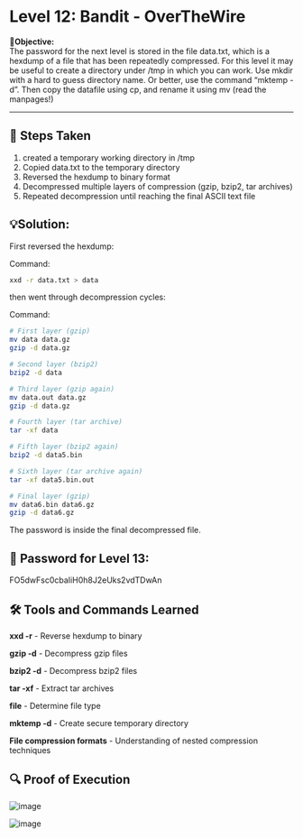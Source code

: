 # Level 12: Bandit - OverTheWire

**🎯Objective:**  
The password for the next level is stored in the file data.txt, which is a hexdump of a file that has been repeatedly compressed. For this level it may be useful to create a directory under /tmp in which you can work. Use mkdir with a hard to guess directory name. Or better, use the command “mktemp -d”. Then copy the datafile using cp, and rename it using mv (read the manpages!)

---

## 📝 Steps Taken
1. created a temporary working directory in /tmp
2. Copied data.txt to the temporary directory
3. Reversed the hexdump to binary format
4. Decompressed multiple layers of compression (gzip, bzip2, tar archives)
5. Repeated decompression until reaching the final ASCII text file

## 💡Solution:
First reversed the hexdump:

  Command:
   ```bash
   xxd -r data.txt > data
```

then went through decompression cycles:

 Command:
   ```bash
   # First layer (gzip)
mv data data.gz
gzip -d data.gz

# Second layer (bzip2)
bzip2 -d data

# Third layer (gzip again)
mv data.out data.gz
gzip -d data.gz

# Fourth layer (tar archive)
tar -xf data

# Fifth layer (bzip2 again)
bzip2 -d data5.bin

# Sixth layer (tar archive again)
tar -xf data5.bin.out

# Final layer (gzip)
mv data6.bin data6.gz
gzip -d data6.gz
```

The password is inside the final decompressed file.

## 🔑 Password for Level 13:
FO5dwFsc0cbaIiH0h8J2eUks2vdTDwAn

## 🛠️ Tools and Commands Learned
**xxd -r** - Reverse hexdump to binary

**gzip -d** - Decompress gzip files

**bzip2 -d** - Decompress bzip2 files

**tar -xf** - Extract tar archives

**file** - Determine file type

**mktemp -d** - Create secure temporary directory

**File compression formats** - Understanding of nested compression techniques

## 🔍 Proof of Execution
![image](https://github.com/user-attachments/assets/d6cd924d-f0c7-432b-9e2a-de51c6657a7a)

![image](https://github.com/user-attachments/assets/f1f8556c-89b1-4ad4-9076-5a64ccc4b3de)

